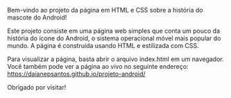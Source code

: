Bem-vindo ao projeto da página em HTML e CSS sobre a história do mascote do Android!

Este projeto consiste em uma página web simples que conta um pouco da história do ícone do Android, o sistema operacional móvel mais popular do mundo. A página é construída usando HTML e estilizada com CSS.

Para visualizar a página, basta abrir o arquivo index.html em um navegador. Você também pode ver a página ao vivo no seguinte endereço: https://daianepsantos.github.io/projeto-android/

Obrigado por visitar!



